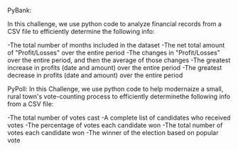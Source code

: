 PyBank:

In this challenge, we use python code to analyze financial records from a CSV file to efficiently determine the following info:

-The total number of months included in the dataset
-The net total amount of "Profit/Losses" over the entire period
-The changes in "Profit/Losses" over the entire period, and then the average of those changes
-The greatest increase in profits (date and amount) over the entire period
-The greatest decrease in profits (date and amount) over the entire period


PyPoll:
In this Challenge, we use python code to help modernaize a small, rural town's vote-counting process to efficiently determinethe following info from a CSV file:

-The total number of votes cast
-A complete list of candidates who received votes
-The percentage of votes each candidate won
-The total number of votes each candidate won
-The winner of the election based on popular vote
